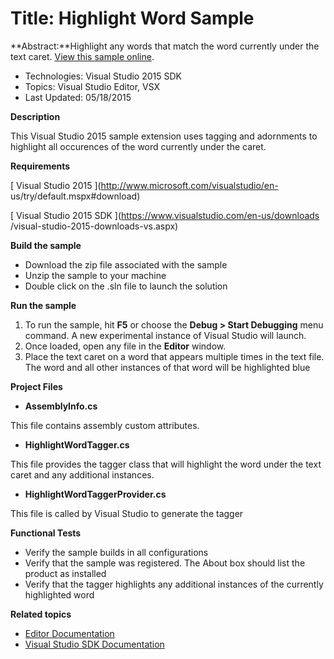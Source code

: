 

# Title: Highlight Word Sample
**Abstract:**Highlight any words that match the word currently under the text
caret. 
[ View this sample online](https://github.com/Microsoft/VSSDK-Extensibility-Samples).

* Technologies: Visual Studio 2015 SDK
* Topics: Visual Studio Editor, VSX
* Last Updated: 05/18/2015

**Description**

This Visual Studio 2015 sample extension uses tagging and adornments to
highlight all occurences of the word currently under the caret.



**Requirements**

[ Visual Studio 2015 ](http://www.microsoft.com/visualstudio/en-
us/try/default.mspx#download)

[ Visual Studio 2015 SDK ](https://www.visualstudio.com/en-us/downloads
/visual-studio-2015-downloads-vs.aspx)



**Build the sample**

  * Download the zip file associated with the sample 
  * Unzip the sample to your machine 
  * Double click on the .sln file to launch the solution 



**Run the sample**

  1. To run the sample, hit **F5** or choose the **Debug &gt; Start Debugging** menu command. A new experimental instance of Visual Studio will launch. 
  2. Once loaded, open any file in the **Editor** window. 
  3. Place the text caret on a word that appears multiple times in the text file. The word and all other instances of that word will be highlighted blue 



**Project Files**

* **AssemblyInfo.cs**

This file contains assembly custom attributes.

* **HighlightWordTagger.cs**

This file provides the tagger class that will highlight the word under the
text caret and any additional instances.

* **HighlightWordTaggerProvider.cs**

This file is called by Visual Studio to generate the tagger



**Functional Tests**

  * Verify the sample builds in all configurations
  * Verify that the sample was registered. The About box should list the product as installed
  * Verify that the tagger highlights any additional instances of the currently highlighted word 


**Related topics**

  * [ Editor Documentation ](https://msdn.microsoft.com/en-us/library/dd885242(v=vs.140).aspx)
  * [ Visual Studio SDK Documentation ](https://msdn.microsoft.com/en-us/library/bb166441(v=vs.140).aspx)



